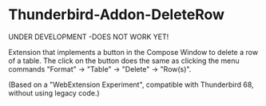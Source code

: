 # Thunderbird-Addon-DeleteRow

UNDER DEVELOPMENT -DOES NOT WORK YET!

Extension that implements a button in the Compose Window to delete a row of a table.
The click on the button does the same as clicking the menu commands "Format" -> "Table" -> "Delete" -> "Row(s)".

(Based on a "WebExtension Experiment", compatible with Thunderbird 68, without using legacy code.)
